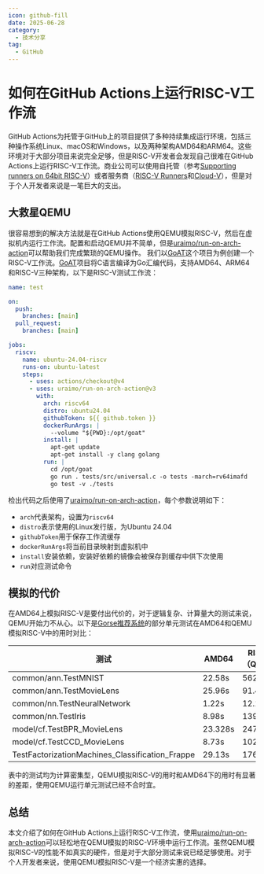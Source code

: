 ```yaml
---
icon: github-fill
date: 2025-06-28
category:
  - 技术分享
tag:
  - GitHub
---
```

# 如何在GitHub Actions上运行RISC-V工作流

GitHub Actions为托管于GitHub上的项目提供了多种持续集成运行环境，包括三种操作系统Linux、macOS和Windows，以及两种架构AMD64和ARM64。这些环境对于大部分项目来说完全足够，但是RISC-V开发者会发现自己很难在GitHub Actions上运行RISC-V工作流。商业公司可以使用自托管（参考[Supporting runners on 64bit RISC-V](https://github.com/actions/runner/issues/2157)）或者服务商（[RISC-V Runners](https://www.riscvrunners.com/)和[Cloud-V](https://cloud-v.co/risc-v-cicd)），但是对于个人开发者来说是一笔巨大的支出。

## 大救星QEMU

很容易想到的解决方法就是在GitHub Actions使用QEMU模拟RISC-V，然后在虚拟机内运行工作流。配置和启动QEMU并不简单，但是[uraimo/run-on-arch-action](https://github.com/uraimo/run-on-arch-action)可以帮助我们完成繁琐的QEMU操作。
我们以[GoAT](https://github.com/gorse-io/goat/tree/main)这个项目为例创建一个RISC-V工作流。[GoAT](https://github.com/gorse-io/goat/tree/main)项目将C语言编译为Go汇编代码，支持AMD64、ARM64和RISC-V三种架构，以下是RISC-V测试工作流：

```yaml
name: test

on:
  push:
    branches: [main]
  pull_request:
    branches: [main]

jobs:
  riscv:
    name: ubuntu-24.04-riscv
    runs-on: ubuntu-latest
    steps:
      - uses: actions/checkout@v4
      - uses: uraimo/run-on-arch-action@v3
        with:
          arch: riscv64
          distro: ubuntu24.04
          githubToken: ${{ github.token }}
          dockerRunArgs: |
            --volume "${PWD}:/opt/goat"
          install: |
            apt-get update
            apt-get install -y clang golang
          run: |
            cd /opt/goat
            go run . tests/src/universal.c -o tests -march=rv64imafd
            go test -v ./tests
```

检出代码之后使用了[uraimo/run-on-arch-action](https://github.com/uraimo/run-on-arch-action)，每个参数说明如下：
- `arch`代表架构，设置为`riscv64`
- `distro`表示使用的Linux发行版，为Ubuntu 24.04
- `githubToken`用于保存工作流缓存
- `dockerRunArgs`将当前目录映射到虚拟机中
- `install`安装依赖，安装好依赖的镜像会被保存到缓存中供下次使用
- `run`对应测试命令

## 模拟的代价

在AMD64上模拟RISC-V是要付出代价的，对于逻辑复杂、计算量大的测试来说，QEMU开始力不从心。以下是[Gorse推荐系统](https://github.com/gorse-io/gorse)的部分单元测试在AMD64和QEMU模拟RISC-V中的用时对比：


| 测试 |	AMD64	| RISC-V（QEMU）|
|---|---|---|
| common/ann.TestMNIST|	22.58s|	562.50s |
| common/ann.TestMovieLens|	25.96s|	91.42s |
| common/nn.TestNeuralNetwork|	1.22s|	12.10s |
| common/nn.TestIris|	8.98s|	139.29s |
| model/cf.TestBPR_MovieLens|	23.328s|	247.33s |
| model/cf.TestCCD_MovieLens|	8.73s|	102.63s |
| TestFactorizationMachines_Classification_Frappe|	29.13s|	176.41s |


表中的测试均为计算密集型，QEMU模拟RISC-V的用时和AMD64下的用时有显著的差距，使用QEMU运行单元测试已经不合时宜。

## 总结

本文介绍了如何在GitHub Actions上运行RISC-V工作流，使用[uraimo/run-on-arch-action](https://github.com/uraimo/run-on-arch-action)可以轻松地在QEMU模拟的RISC-V环境中运行工作流。虽然QEMU模拟RISC-V的性能不如真实的硬件，但是对于大部分测试来说已经足够使用。对于个人开发者来说，使用QEMU模拟RISC-V是一个经济实惠的选择。
